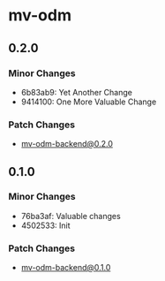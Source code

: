 # mv-odm

## 0.2.0

### Minor Changes

- 6b83ab9: Yet Another Change
- 9414100: One More Valuable Change

### Patch Changes

- mv-odm-backend@0.2.0

## 0.1.0

### Minor Changes

- 76ba3af: Valuable changes
- 4502533: Init

### Patch Changes

- mv-odm-backend@0.1.0
